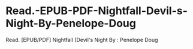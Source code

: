 # Read.-EPUB-PDF-Nightfall-Devil-s-Night-By-Penelope-Doug
Read. [EPUB/PDF] Nightfall (Devil's Night By : Penelope Doug
